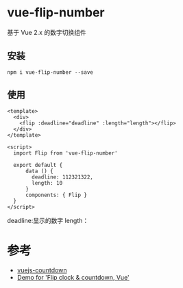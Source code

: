 # vue-flip-number

基于 Vue 2.x 的数字切换组件

## 安装

```
npm i vue-flip-number --save
```

## 使用

```vue
<template>
  <div>
    <flip :deadline="deadline" :length="length"></flip>
  </div>
</template>

<script>
  import Flip from 'vue-flip-number'

  export default {
      data () {
        deadline: 112321322,
        length: 10
      }
      components: { Flip }
  }
</script>
```
deadline:显示的数字
length：
# 参考

- [vuejs-countdown](https://github.com/getanwar/vuejs-countdown)
- [Demo for 'Flip clock & countdown, Vue'](https://codepen.io/shshaw/pen/BzObXp)
